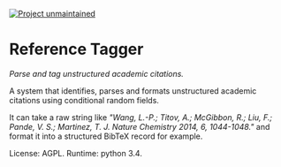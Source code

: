 [![Project unmaintained][unmaintained-image]][unmaintained-url]

[unmaintained-url]: .github/ISSUE_TEMPLATE.md
[unmaintained-image]: https://img.shields.io/badge/project-unmaintained-red.svg

Reference Tagger
================
*Parse and tag unstructured academic citations.*

A system that identifies, parses and formats unstructured academic citations
using conditional random fields.

It can take a raw string like _"Wang, L.-P.; Titov, A.; McGibbon, R.; Liu, F.;
Pande, V. S.; Martinez, T. J. Nature Chemistry 2014, 6, 1044-1048."_ and
format it into a structured BibTeX record for example.

License: AGPL. Runtime: python 3.4.
